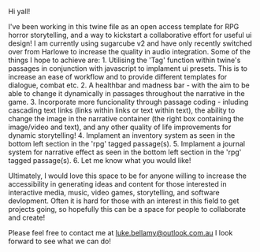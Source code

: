 Hi yall!

I've been working in this twine file as an open access template for RPG horror storytelling, and a way to kickstart a collaborative effort for useful ui design! I am currently using sugarcube v2 and have only recently switched over from Harlowe to increase
the quality in audio integration. Some of the things I hope to achieve are:
    1. Utilising the 'Tag' function within twine's passages in conjunction with javascript to implament ui presets. This is to increase an ease of workflow and to provide different templates for dialogue, combat etc.
    2. A healthbar and madness bar - with the aim to be able to change it dynamically in passages throughout the narrative in the game. 
    3. Incorporate more funcionality through passage coding - inluding cascading text links (links within links or text within text), the ability to change the image in the narrative container (the right box containing the image/video and text), 
    and any other quality of life improvements for dynamic storytelling!
    4. Implament an inventory system as seen in the bottom left section in the 'rpg' tagged passage(s).
    5. Implament a journal system for narrative effect as seen in the bottom left section in the 'rpg' tagged passage(s).
    6. Let me know what you would like!

Ultimately, I would love this space to be for anyone willing to increase the accessibility in generating ideas and content for those interested in interactive media, music, video games, storytelling, and software devlopment. 
Often it is hard for those with an interest in this field to get projects going, so hopefully this can be a space for people to collaborate and create!

Please feel free to contact me at luke.bellamy@outlook.com.au
I look forward to see what we can do!
